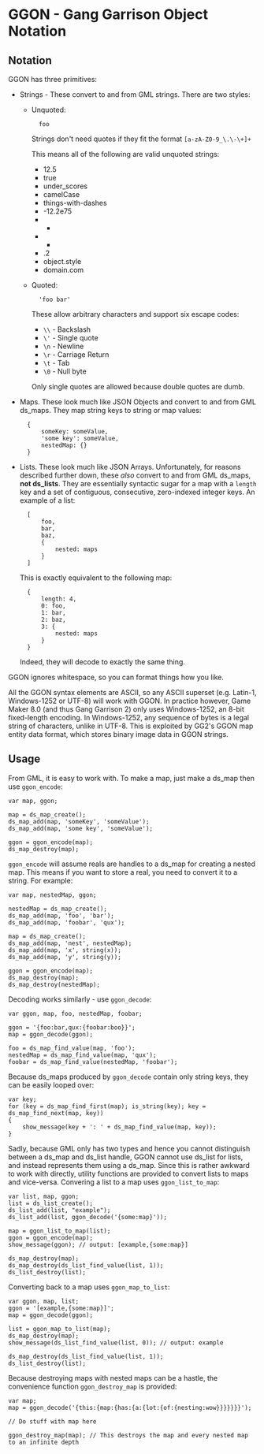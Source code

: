 GGON - Gang Garrison Object Notation
====================================

Notation
--------

GGON has three primitives:

* Strings - These convert to and from GML strings. There are two styles:
    * Unquoted:
    
            foo
    
      Strings don't need quotes if they fit the format `[a-zA-Z0-9_\.\-\+]+`
    
      This means all of the following are valid unquoted strings:
    
      * 12.5
      * true
      * under_scores
      * camelCase
      * things-with-dashes
      * -12.2e75
      * -
      * +
      * .2
      * object.style
      * domain.com
    * Quoted:
    
            'foo bar'
    
      These allow arbitrary characters and support six escape codes:
    
      * `\\` - Backslash
      * `\'` - Single quote
      * `\n` - Newline
      * `\r` - Carriage Return
      * `\t` - Tab
      * `\0` - Null byte
    
      Only single quotes are allowed because double quotes are dumb.
    
* Maps. These look much like JSON Objects and convert to and from GML ds_maps. They map string keys to string or map values:
  
        {
            someKey: someValue,
            'some key': someValue,
            nestedMap: {}
        }

* Lists. These look much like JSON Arrays. Unfortunately, for reasons described further down, these *also* convert to and from GML ds\_maps, **not ds\_lists**. They are essentially syntactic sugar for a map with a `length` key and a set of contiguous, consecutive, zero-indexed integer keys. An example of a list:

        [
            foo,
            bar,
            baz,
            {
                nested: maps
            }
        ]

    This is exactly equivalent to the following map:

        {
            length: 4,
            0: foo,
            1: bar,
            2: baz,
            3: {
                nested: maps
            }
        }

    Indeed, they will decode to exactly the same thing.

GGON ignores whitespace, so you can format things how you like.

All the GGON syntax elements are ASCII, so any ASCII superset (e.g. Latin-1, Windows-1252 or UTF-8) will work with GGON. In practice however, Game Maker 8.0 (and thus Gang Garrison 2) only uses Windows-1252, an 8-bit fixed-length encoding. In Windows-1252, any sequence of bytes is a legal string of characters, unlike in UTF-8. This is exploited by GG2's GGON map entity data format, which stores binary image data in GGON strings.

Usage
-----

From GML, it is easy to work with. To make a map, just make a ds\_map then use `ggon_encode`:

    var map, ggon;
    
    map = ds_map_create();
    ds_map_add(map, 'someKey', 'someValue');
    ds_map_add(map, 'some key', 'someValue');
    
    ggon = ggon_encode(map);
    ds_map_destroy(map);

`ggon_encode` will assume reals are handles to a ds_map for creating a nested map. This means if you want to store a real, you need to convert it to a string. For example:

    var map, nestedMap, ggon;
    
    nestedMap = ds_map_create();
    ds_map_add(map, 'foo', 'bar');
    ds_map_add(map, 'foobar', 'qux');
    
    map = ds_map_create();
    ds_map_add(map, 'nest', nestedMap);
    ds_map_add(map, 'x', string(x));
    ds_map_add(map, 'y', string(y));
    
    ggon = ggon_encode(map);
    ds_map_destroy(map);
    ds_map_destroy(nestedMap);

Decoding works similarly - use `ggon_decode`:

    var ggon, map, foo, nestedMap, foobar;
    
    ggon = '{foo:bar,qux:{foobar:boo}}';
    map = ggon_decode(ggon);
    
    foo = ds_map_find_value(map, 'foo');
    nestedMap = ds_map_find_value(map, 'qux');
    foobar = ds_map_find_value(nestedMap, 'foobar');

Because ds\_maps produced by `ggon_decode` contain only string keys, they can be easily looped over:

    var key;
    for (key = ds_map_find_first(map); is_string(key); key = ds_map_find_next(map, key))
    {
        show_message(key + ': ' + ds_map_find_value(map, key));
    }

Sadly, because GML only has two types and hence you cannot distinguish between a ds\_map and ds\_list handle, GGON cannot use ds\_list for lists, and instead represents them using a ds\_map. Since this is rather awkward to work with directly, utility functions are provided to convert lists to maps and vice-versa. Convering a list to a map uses `ggon_list_to_map`:

    var list, map, ggon;
    list = ds_list_create();
    ds_list_add(list, "example");
    ds_list_add(list, ggon_decode('{some:map}'));
    
    map = ggon_list_to_map(list);
    ggon = ggon_encode(map);
    show_message(ggon); // output: [example,{some:map}]
    
    ds_map_destroy(map);
    ds_map_destroy(ds_list_find_value(list, 1));
    ds_list_destroy(list);

Converting back to a map uses `ggon_map_to_list`:

    var ggon, map, list;
    ggon = '[example,{some:map}]';
    map = ggon_decode(ggon);
    
    list = ggon_map_to_list(map);
    ds_map_destroy(map);
    show_message(ds_list_find_value(list, 0)); // output: example
    
    ds_map_destroy(ds_list_find_value(list, 1));
    ds_list_destroy(list);

Because destroying maps with nested maps can be a hastle, the convenience function `ggon_destroy_map` is provided:

    var map;
    map = ggon_decode('{this:{map:{has:{a:{lot:{of:{nesting:wow}}}}}}}');
    
    // Do stuff with map here
    
    ggon_destroy_map(map); // This destroys the map and every nested map to an infinite depth
